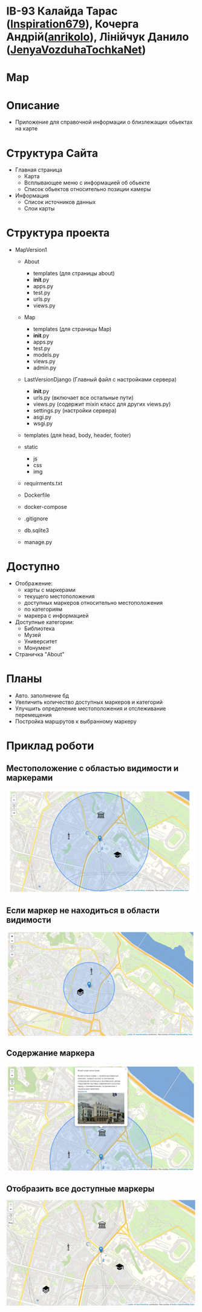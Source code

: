 # ІВ-93 Калайда Тарас (<a href="https://github.com/Inspiration679">Inspiration679</a>), Кочерга Андрій(<a href="https://github.com/anrikolo">anrikolo</a>), Лінійчук Данило (<a href="https://github.com/JenyaVozduhaTochkaNet">JenyaVozduhaTochkaNet</a>)
# Map

# Описание
- Приложение для справочной информации о близлежащих обьектах на карте

# Структура Сайта
- Главная страница
  - Карта
  - Всплывающее меню с информацией об обьекте
  - Список обьектов относительно позиции камеры
- Информация
  - Список источников данных
  - Слои карты
# Структура проекта  
- MapVersion1  


  - About  
    - templates (для страницы about)  
    - __init__.py  
    - apps.py  
    - test.py  
    - urls.py  
    - views.py 


  - Map    
    - templates (для страницы Map)  
    - __init__.py  
    - apps.py  
    - test.py  
    - models.py  
    - views.py  
    - admin.py  


   - LastVersionDjango (Главный файл с настройками сервера)  
     - __init__.py  
     - urls.py (включает все остальные пути)  
     - views.py (содержит mixin класс для других views.py)  
     - settings.py (настройки сервера)  
     - asgi.py  
     - wsgi.py  
  
  - templates (для head, body, header, footer)  
  
  - static  
    - js  
    - css  
    - img  

  - requirments.txt 

  - Dockerfile

  - docker-compose

  - .gitignore  

  - db.sqlite3 

  - manage.py 
  
# Доступно
- Отображение:
  -  карты с маркерами 
  -  текущего местоположения
  -  доступных маркеров относительно местоположения
  -  по категориям 
  -  маркера с информацией 
- Доступные категории:
  - Библиотека
  - Музей
  - Университет
  - Монумент
- Страничка "About"
  
# Планы
- Авто. заполнение бд
- Увеличить количество доступных маркеров и категорий
- Улучшить определение местоположения и отслеживание перемещения
- Постройка маршрутов к выбранному маркеру

# Приклад роботи 

## Местоположение с областью видимости и маркерами
<img src="img/1.png">

## Если маркер не находиться в области видимости 
<img src="img/2.png">

## Содержание маркера
<img src="img/3.png" >

## Отобразить все доступные маркеры
<img src="img/4.png" >
